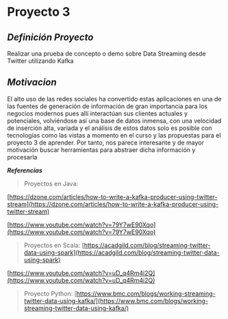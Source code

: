 # Proyecto 3


## *Definición Proyecto*

Realizar una prueba de concepto o demo sobre Data Streaming desde Twitter utilizando Kafka
## *Motivacion*

El alto uso de las redes sociales ha convertido estas aplicaciones en una de las fuentes de generación de información de gran importancia para los negocios modernos pues allí interactúan sus clientes actuales y potenciales, volviéndose así una base de datos inmensa, con una velocidad de inserción alta, variada y el análisis de estos datos solo es posible con tecnologías como las vistas a momento en el curso y las propuestas para el proyecto 3 de aprender. Por tanto, nos parece interesante y de mayor motivación buscar herramientas para abstraer dicha información y procesarla

***Referencias***

>Proyectos en Java:

[https://dzone.com/articles/how-to-write-a-kafka-producer-using-twitter-stream](https://dzone.com/articles/how-to-write-a-kafka-producer-using-twitter-stream)

[https://www.youtube.com/watch?v=79Y7wE90Xqo](https://www.youtube.com/watch?v=79Y7wE90Xqo)

>Proyectos en Scala: [https://acadgild.com/blog/streaming-twitter-data-using-spark](https://acadgild.com/blog/streaming-twitter-data-using-spark)

[https://www.youtube.com/watch?v=uD_q4Rm4i2Q](https://www.youtube.com/watch?v=uD_q4Rm4i2Q)

>Proyecto Python: [https://www.bmc.com/blogs/working-streaming-twitter-data-using-kafka/](https://www.bmc.com/blogs/working-streaming-twitter-data-using-kafka/)

